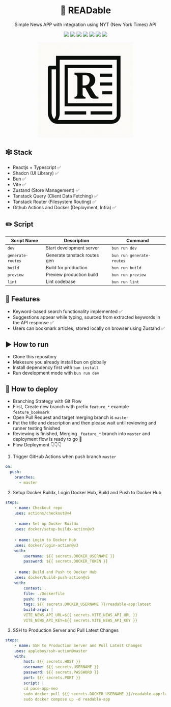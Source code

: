 <h1 align="center">📖 READable</h1>
<p align="center">Simple News APP with integration using NYT (New York Times) API</p>
<p align="center">
<img src="https://img.shields.io/badge/React-20232A?style=for-the-badge&logo=react&logoColor=61DAFB" />
<img src="https://img.shields.io/badge/TypeScript-007ACC?style=for-the-badge&logo=typescript&logoColor=white" />
<img src="https://img.shields.io/badge/bun-282a36?style=for-the-badge&logo=bun&logoColor=fbf0df" />
<img src="https://img.shields.io/badge/Vite-B73BFE?style=for-the-badge&logo=vite&logoColor=FFD62E"  />
<img src="https://img.shields.io/badge/shadcn%2Fui-000000?style=for-the-badge&logo=shadcnui&logoColor=white" />
<img src="https://img.shields.io/badge/Docker-2CA5E0?style=for-the-badge&logo=docker&logoColor=white" />
<img src="https://img.shields.io/badge/Docker%20Compose-2496ED?style=for-the-badge&logo=docker&logoColor=white" />
</p>
<p align="center"><img src="./readable-logo.png" width="300" /></p>

## 🕸️ Stack

- Reactjs + Typescript ✅
- Shadcn (UI Library) ✅
- Bun ✅
- Vite ✅
- Zustand (Store Management) ✅
- Tanstack Query (Client Data Fetching) ✅
- Tanstack Router (Filesystem Routing) ✅
- Github Actions and Docker (Deployment, Infra) ✅

## ✏️ Script

| Script Name       | Description                  | Command                   |
| ----------------- | ---------------------------- | ------------------------- |
| `dev`             | Start development server     | `bun run dev`             |
| `generate-routes` | Generate tanstack routes gen | `bun run generate-routes` |
| `build`           | Build for production         | `bun run build`           |
| `preview`         | Preview production build     | `bun run preview`         |
| `lint`            | Lint codebase                | `bun run lint`            |

## 🌟 Features

- Keyword-based search functionality implemented ✅
- Suggestions appear while typing, sourced from extracted keywords in the API response ✅
- Users can bookmark articles, stored locally on browser using Zustand ✅

## ▶️ How to run

- Clone this repository
- Makesure you already install bun on globally
- Install dependency first with `bun install`
- Run development mode with `bun run dev`

## 🚀 How to deploy

- Branching Strategy with Git Flow
- First, Create new branch with prefix `feature_*` example `feature_bookmark`
- Open Pull Request and target merging branch is `master`
- Put the title and description and then please wait until reviewing and runner testing finished
- Reviewing is finished, Merging `_feature_*` branch into `master` and deployment flow is ready to go 🏃
- Flow Deployment 👇👇👇

1. Trigger GitHub Actions when push branch `master`

```yaml
on:
  push:
    branches:
      - master
```

2. Setup Docker Buildx, Login Docker Hub, Build and Push to Docker Hub

```yaml
steps:
    - name: Checkout repo
    uses: actions/checkout@v4

    - name: Set up Docker Buildx
    uses: docker/setup-buildx-action@v3

    - name: Login to Docker Hub
    uses: docker/login-action@v3
    with:
        username: ${{ secrets.DOCKER_USERNAME }}
        password: ${{ secrets.DOCKER_TOKEN }}

    - name: Build and Push to Docker Hub
    uses: docker/build-push-action@v5
    with:
        context: .
        file: ./Dockerfile
        push: true
        tags: ${{ secrets.DOCKER_USERNAME }}/readable-app:latest
        build-args: |
        VITE_NEWS_API_URL=${{ secrets.VITE_NEWS_API_URL }}
        VITE_NEWS_API_KEY=${{ secrets.VITE_NEWS_API_KEY }}
```

3. SSH to Production Server and Pull Latest Changes

```yaml
steps:
    - name: SSH to Production Server and Pull Latest Changes
    uses: appleboy/ssh-action@master
    with:
        host: ${{ secrets.HOST }}
        username: ${{ secrets.USERNAME }}
        password: ${{ secrets.PASSWORD }}
        port: ${{ secrets.PORT }}
        script: |
        cd pace-app-neo
        sudo docker pull ${{ secrets.DOCKER_USERNAME }}/readable-app:latest
        sudo docker compose up -d readable-app
```
